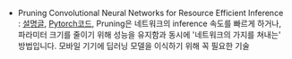 - Pruning Convolutional Neural Networks for Resource Efficient Inference : [설명글](https://jacobgil.github.io/deeplearning/pruning-deep-learning), [Pytorch코드](https://github.com/jacobgil/pytorch-pruning), Pruning은 네트워크의 inference 속도를 빠르게 하거나, 파라미터 크기를 줄이기 위해 성능을 유지함과 동시에 '네트워크의 가지를 쳐내는' 방법입니다. 모바일 기기에 딥러닝 모델을 이식하기 위해 꼭 필요한 기술
